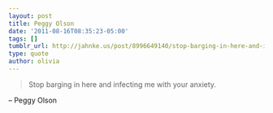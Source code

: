 ```yaml
---
layout: post
title: Peggy Olson
date: '2011-08-16T08:35:23-05:00'
tags: []
tumblr_url: http://jahnke.us/post/8996649140/stop-barging-in-here-and-infecting-me-with-your
type: quote
author: olivia
---
```


> Stop barging in here and infecting me with your anxiety.

– Peggy Olson
